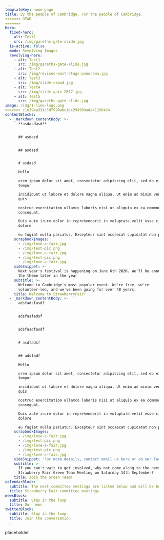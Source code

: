 ```yaml
---
templateKey: home-page
title: By the people of Cambridge. For the people of Cambridge.
<<<<<<< HEAD
=======
hero:
  fixed-hero:
    alt: Test1
    src: /img/gareths-gate-slide.jpg
  is-active: false
  mode: Revolving Images
  revolving-hero:
    - alt: Test1
      src: /img/gareths-gate-slide.jpg
    - alt: Test2
      src: /img/revised-east-stage-panorama.jpg
    - alt: Test3
      src: /img/slide-crowd.jpg
    - alt: Test4
      src: /img/slide-gate-2017.jpg
    - alt: Test5
      src: /img/gareths-gate-slide.jpg
image: /img/1-line-logo.png
>>>>>>> c1e394a331c5d7990abc1ac294908ada411564d4
contentBlocks:
  - _markdown_contentBody: >-
      **asdasdasd**


      ## asdasd


      ## asdasd


      # asdasd

      Hello

      orem ipsum dolor sit amet, consectetur adipiscing elit, sed do eiusmod
      tempor 

      incididunt ut labore et dolore magna aliqua. Ut enim ad minim veniam,
      quis 

      nostrud exercitation ullamco laboris nisi ut aliquip ex ea commodo
      consequat. 

      Duis aute irure dolor in reprehenderit in voluptate velit esse cillum
      dolore 

      eu fugiat nulla pariatur. Excepteur sint occaecat cupidatat non proident, 
    scrapbookImages:
      - /img/love-a-fair.jpg
      - /img/test-pic.png
      - /img/love-a-fair.jpg
      - /img/test-pic.png
      - /img/love-a-fair.jpg
    sideSnippet: >-
      Next year's festival is happening on June 6th 2020. We'll be announcing
      the theme later in the year
    subtitle: >-
      Welcome to Cambridge's most popular event. We're free, we're
      volunteer-led, and we've been going for over 40 years.
    title: Welcome to StrawberryFair!
  - _markdown_contentBody: >-
      adsfadsfasdf


      adsfasfadsf


      adsfasdfasdf


      # asdfadsf


      ## adsfadf

      Hello

      orem ipsum dolor sit amet, consectetur adipiscing elit, sed do eiusmod
      tempor 

      incididunt ut labore et dolore magna aliqua. Ut enim ad minim veniam,
      quis 

      nostrud exercitation ullamco laboris nisi ut aliquip ex ea commodo
      consequat. 

      Duis aute irure dolor in reprehenderit in voluptate velit esse cillum
      dolore 

      eu fugiat nulla pariatur. Excepteur sint occaecat cupidatat non proident, 
    scrapbookImages:
      - /img/love-a-fair.jpg
      - /img/test-pic.png
      - /img/love-a-fair.jpg
      - /img/test-pic.png
      - /img/love-a-fair.jpg
    sideSnippet: 'For more details, contact email us here or on our Facebook page'
    subtitle: >-
      If you can't wait to get involved, why not come along to the next
      Strawberry Fair Green Team Meeting on Saturday 14th September?
    title: Join the Green Team!
calendarBlock:
  subtitle: The next committee meetings are listed below and will be held at...
  title: Strawberry Fair committee meetings
newsBlock:
  subtitle: Stay in the loop
  title: Our news
twitterBlock:
  subtitle: Stay in the loop
  title: Join the conversation
---
```

placeholder
